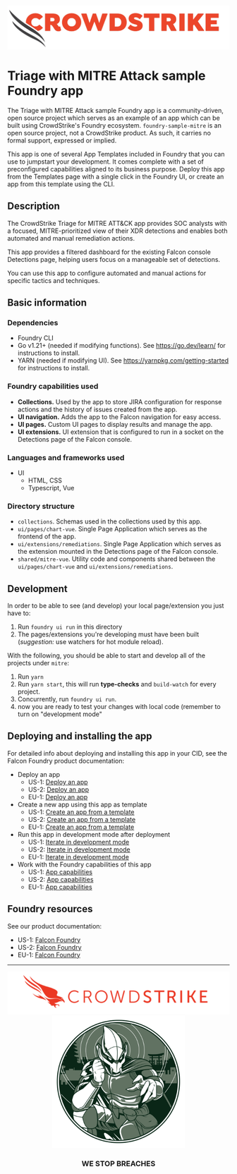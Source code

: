 ![CrowdStrike Falcon](/docs/asset/cs-logo.png?raw=true)

# Triage with MITRE Attack sample Foundry app

The Triage with MITRE Attack sample Foundry app is a community-driven, open source project which serves as an example of an app which can be built using CrowdStrike's Foundry ecosystem.
`foundry-sample-mitre` is an open source project, not a CrowdStrike product. As such, it carries no formal support, expressed or implied.

This app is one of several App Templates included in Foundry that you can use to jumpstart your development. It comes complete with a set of 
preconfigured capabilities aligned to its business purpose. Deploy this app from the Templates page with a single click in the Foundry UI, or 
create an app from this template using the CLI.

## Description

The CrowdStrike Triage for MITRE ATT&CK app provides SOC analysts with a focused, MITRE-prioritized view of their XDR detections and enables 
both automated and manual remediation actions.

This app provides a filtered dashboard for the existing Falcon console Detections page, helping users focus on a manageable set of detections.

You can use this app to configure automated and manual actions for specific tactics and techniques.

## Basic information

### Dependencies

- Foundry CLI
- Go v1.21+ (needed if modifying functions). See https://go.dev/learn/ for instructions to install.
- YARN (needed if modifying UI). See https://yarnpkg.com/getting-started for instructions to install.

### Foundry capabilities used

- **Collections.** Used by the app to store JIRA configuration for response actions and the history of issues created from the app.
- **UI navigation.** Adds the app to the Falcon navigation for easy access.
- **UI pages.** Custom UI pages to display results and manage the app.
- **UI extensions.** UI extension that is configured to run in a socket on the Detections page of the Falcon console.

### Languages and frameworks used

- UI
  - HTML, CSS
  - Typescript, Vue

### Directory structure

- `collections`. Schemas used in the collections used by this app.
- `ui/pages/chart-vue`. Single Page Application which serves as the frontend of the app.
- `ui/extensions/remediations`. Single Page Application which serves as the extension mounted in the Detections page of the Falcon console.
- `shared/mitre-vue`. Utility code and components shared between the `ui/pages/chart-vue` and `ui/extensions/remediations`.

## Development

In order to be able to see (and develop) your local page/extension you just have to:

1. Run `foundry ui run` in this directory
2. The pages/extensions you're developing must have been built (_suggestion:_ use watchers for hot module reload).

With the following, you should be able to start and develop all of the projects under `mitre`:

1. Run `yarn`
2. Run `yarn start`, this will run **type-checks** and `build-watch` for every project.
3. Concurrently, run `foundry ui run`.
4. now you are ready to test your changes with local code (remember to turn on "development mode"

## Deploying and installing the app

For detailed info about deploying and installing this app in your CID, see the Falcon Foundry product documentation:

- Deploy an app
  - US-1: [Deploy an app](https://falcon.crowdstrike.com/documentation/page/ofd46a1c/deploy-an-app)
  - US-2: [Deploy an app](https://falcon.us-2.crowdstrike.com/documentation/page/ofd46a1c/deploy-an-app)
  - EU-1: [Deploy an app](https://falcon.eu-1.crowdstrike.com/documentation/page/ofd46a1c/deploy-an-app)
- Create a new app using this app as template
  - US-1: [Create an app from a template](https://falcon.crowdstrike.com/documentation/page/l159717b/create-an-app#c4378b86)
  - US-2: [Create an app from a template](https://falcon.us-2.crowdstrike.com/documentation/page/l159717b/create-an-app#c4378b86)
  - EU-1: [Create an app from a template](https://falcon.eu-1.crowdstrike.com/documentation/page/l159717b/create-an-app#c4378b86)
- Run this app in development mode after deployment
  - US-1: [Iterate in development mode](https://falcon.crowdstrike.com/documentation/page/fb88e442/view-and-manage-apps#d5175ae2)
  - US-2: [Iterate in development mode](https://falcon.us-2.crowdstrike.com/documentation/page/fb88e442/view-and-manage-apps#d5175ae2)
  - EU-1: [Iterate in development mode](https://falcon.eu-1.crowdstrike.com/documentation/page/fb88e442/view-and-manage-apps#d5175ae2)
- Work with the Foundry capabilities of this app
  - US-1: [App capabilities](https://falcon.crowdstrike.com/documentation/category/u0daabab/app-capabilities)
  - US-2: [App capabilities](https://falcon.us-2.crowdstrike.com/documentation/category/u0daabab/app-capabilities)
  - EU-1: [App capabilities](https://falcon.eu-1.crowdstrike.com/documentation/category/u0daabab/app-capabilities)

## Foundry resources

See our product documentation:

- US-1: [Falcon Foundry](https://falcon.crowdstrike.com/documentation/category/c3d64B8e/falcon-foundry)
- US-2: [Falcon Foundry](https://falcon.us-2.crowdstrike.com/documentation/category/c3d64B8e/falcon-foundry)
- EU-1: [Falcon Foundry](https://falcon.eu-1.crowdstrike.com/documentation/category/c3d64B8e/falcon-foundry)

---

<p align="center"><img src="https://raw.githubusercontent.com/CrowdStrike/falconpy/main/docs/asset/cs-logo-footer.png"><BR/><img width="300px" src="https://raw.githubusercontent.com/CrowdStrike/falconpy/main/docs/asset/adversary-goblin-panda.png"></P>
<h3><P align="center">WE STOP BREACHES</P></h3>
